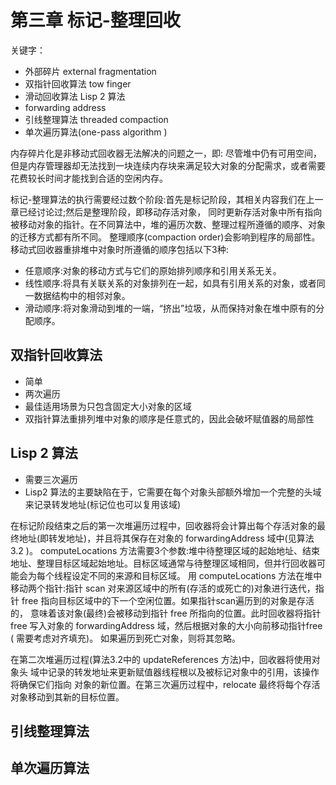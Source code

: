 # 第三章 标记-整理回收

关键字：

- 外部碎片 external fragmentation
- 双指针回收算法 tow finger
- 滑动回收算法 Lisp 2 算法
- forwarding address
- 引线整理算法 threaded compaction
- 单次遍历算法(one-pass algorithm )

内存碎片化是非移动式回收器无法解决的问题之一，即:
尽管堆中仍有可用空间，但是内存管理器却无法找到一块连续内存块来满足较大对象的分配需求，或者需要花费较长时间才能找到合适的空闲内存。

标记-整理算法的执行需要经过数个阶段:首先是标记阶段，其相关内容我们在上一章已经讨论过;然后是整理阶段，即移动存活对象，
同时更新存活对象中所有指向被移动对象的指针。在不同算法中，堆的遍历次数、整理过程所遵循的顺序、对象的迁移方式都有所不同。
整理顺序(compaction order)会影响到程序的局部性。移动式回收器重排堆中对象时所遵循的顺序包括以下3种:

- 任意顺序:对象的移动方式与它们的原始排列顺序和引用关系无关。
- 线性顺序:将具有关联关系的对象排列在一起，如具有引用关系的对象，或者同一数据结构中的相邻对象。
- 滑动顺序:将对象滑动到堆的一端，“挤出”垃圾，从而保持对象在堆中原有的分配顺序。

## 双指针回收算法

- 简单
- 两次遍历
- 最佳适用场景为只包含固定大小对象的区域
- 双指针算法重排列堆中对象的顺序是任意式的，因此会破坏赋值器的局部性

## Lisp 2 算法

- 需要三次遍历
- Lisp2 算法的主要缺陷在于，它需要在每个对象头部额外增加一个完整的头域来记录转发地址(标记位也可以复用该域)

在标记阶段结束之后的第一次堆遍历过程中，回收器将会计算出每个存活对象的最终地址(即转发地址)，并且将其保存在对象的 forwardingAddress 域中(见算法3.2 )。
computeLocations 方法需要3个参数:堆中待整理区域的起始地址、结束地址、整理目标区域起始地址。目标区域通常与待整理区域相同，但并行回收器可能会为每个线程设定不同的来源和目标区域。
用 computeLocations 方法在堆中移动两个指针:指针 scan 对来源区域中的所有(存活的或死亡的)对象进行迭代，指针 free 指向目标区域中的下一个空闲位置。如果指针scan遍历到的对象是存活的，
意味着该对象(最终)会被移动到指针 free 所指向的位置。此时回收器将指针 free 写入对象的 forwardingAddress 域，然后根据对象的大小向前移动指针free ( 需要考虑对齐填充)。
如果遍历到死亡对象，则将其忽略。

在第二次堆遍历过程(算法3.2中的 updateReferences 方法)中，回收器将使用对象头
域中记录的转发地址来更新赋值器线程根以及被标记对象中的引用，该操作将确保它们指向
对象的新位置。在第三次遍历过程中，relocate 最终将每个存活对象移动到其新的目标位置。

## 引线整理算法

## 单次遍历算法